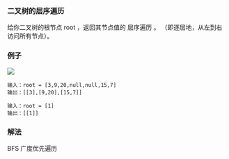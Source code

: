 ### 二叉树的层序遍历
给你二叉树的根节点 root ，返回其节点值的 层序遍历 。 （即逐层地，从左到右访问所有节点）。
### 例子
![](https://assets.leetcode.com/uploads/2021/02/19/tree1.jpg)
```text
输入：root = [3,9,20,null,null,15,7]
输出：[[3],[9,20],[15,7]]
```
```text
输入：root = [1]
输出：[[1]]
```
### 解法
BFS 广度优先遍历
